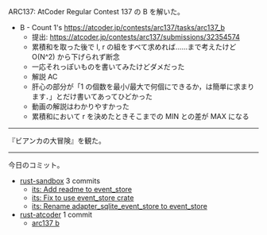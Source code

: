 ARC137: AtCoder Regular Contest 137 の B を解いた。

- B - Count 1's
  <https://atcoder.jp/contests/arc137/tasks/arc137_b>
  - 提出: <https://atcoder.jp/contests/arc137/submissions/32354574>
  - 累積和を取った後で l, r の組をすべて求めれば……まで考えたけど O(N^2) から下げられず断念
  - 一応それっぽいものを書いてみたけどダメだった
  - 解説 AC
  - 肝心の部分が「1 の個数を最小/最大で何個にできるか，は簡単に求まります．」とだけ書いてあってひどかった
  - 動画の解説はわかりやすかった
  - 累積和において r を決めたときそこまでの MIN との差が MAX になる

---

『ビアンカの大冒険』を観た。

---

今日のコミット。

- [rust-sandbox](https://github.com/bouzuya/rust-sandbox) 3 commits
  - [its: Add readme to event_store](https://github.com/bouzuya/rust-sandbox/commit/04faeffe132d1ed7e317fc1fbfb927ca50e12802)
  - [its: Fix to use event_store crate](https://github.com/bouzuya/rust-sandbox/commit/cd09691db7acda2b97a6302b034530fb5848613b)
  - [its: Rename adapter_sqlite_event_store to event_store](https://github.com/bouzuya/rust-sandbox/commit/b972706db2c6813b45dc2619d9000d3c7fd0d685)
- [rust-atcoder](https://github.com/bouzuya/rust-atcoder) 1 commit
  - [arc137 b](https://github.com/bouzuya/rust-atcoder/commit/5f57ed5a722797e1afd7f19bbfd309f820141201)
